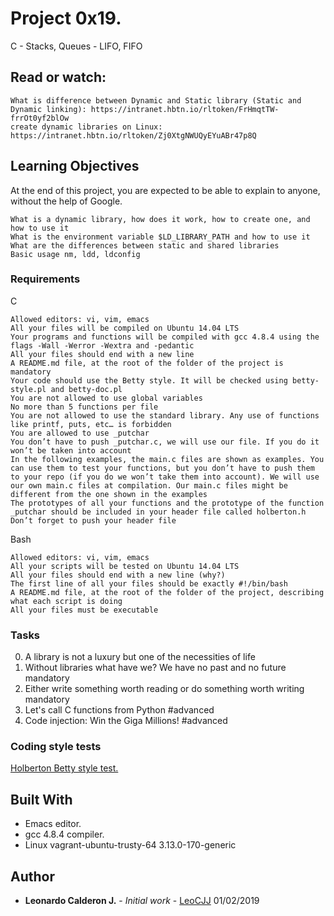 # Project 0x19.

C - Stacks, Queues - LIFO, FIFO


## Read or watch:

    What is difference between Dynamic and Static library (Static and Dynamic linking): https://intranet.hbtn.io/rltoken/FrHmqtTW-frrOt0yf2blOw
    create dynamic libraries on Linux: https://intranet.hbtn.io/rltoken/Zj0XtgNWUQyEYuABr47p8Q



## Learning Objectives

At the end of this project, you are expected to be able to explain to anyone, without the help of Google.

    What is a dynamic library, how does it work, how to create one, and how to use it
    What is the environment variable $LD_LIBRARY_PATH and how to use it
    What are the differences between static and shared libraries
    Basic usage nm, ldd, ldconfig



### Requirements

C

    Allowed editors: vi, vim, emacs
    All your files will be compiled on Ubuntu 14.04 LTS
    Your programs and functions will be compiled with gcc 4.8.4 using the flags -Wall -Werror -Wextra and -pedantic
    All your files should end with a new line
    A README.md file, at the root of the folder of the project is mandatory
    Your code should use the Betty style. It will be checked using betty-style.pl and betty-doc.pl
    You are not allowed to use global variables
    No more than 5 functions per file
    You are not allowed to use the standard library. Any use of functions like printf, puts, etc… is forbidden
    You are allowed to use _putchar
    You don’t have to push _putchar.c, we will use our file. If you do it won’t be taken into account
    In the following examples, the main.c files are shown as examples. You can use them to test your functions, but you don’t have to push them to your repo (if you do we won’t take them into account). We will use our own main.c files at compilation. Our main.c files might be different from the one shown in the examples
    The prototypes of all your functions and the prototype of the function _putchar should be included in your header file called holberton.h
    Don’t forget to push your header file

Bash

    Allowed editors: vi, vim, emacs
    All your scripts will be tested on Ubuntu 14.04 LTS
    All your files should end with a new line (why?)
    The first line of all your files should be exactly #!/bin/bash
    A README.md file, at the root of the folder of the project, describing what each script is doing
    All your files must be executable


### Tasks

 0. A library is not a luxury but one of the necessities of life
 1. Without libraries what have we? We have no past and no future mandatory
 2. Either write something worth reading or do something worth writing mandatory
 3. Let's call C functions from Python #advanced
 4. Code injection: Win the Giga Millions! #advanced


### Coding style tests

[Holberton Betty style test.](https://github.com/holbertonschool/Betty/blob/master/betty-style.pl)


## Built With

* Emacs editor.
* gcc 4.8.4 compiler.
* Linux vagrant-ubuntu-trusty-64 3.13.0-170-generic


## Author

* **Leonardo Calderon J.** - *Initial work* - [LeoCJJ](https://github.com/leocjj)
01/02/2019
